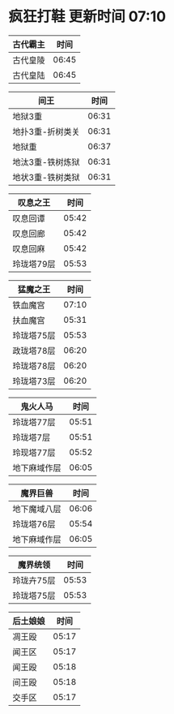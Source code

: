 # 疯狂打鞋 更新时间 07:10

| 古代霸主   | 时间    |
|--------|-------|
| 古代皇陵 | 06:45 |
| 古代皇陆 | 06:45 |

| 间王   | 时间    |
|--------|-------|
| 地狱3重 | 06:31 |
| 地扑3重-折树类关 | 06:31 |
| 地狱重 | 06:37 |
| 地汰3重-铁树炼狱 | 06:31 |
| 地状3重-铁树类狱 | 06:31 |

| 叹息之王   | 时间    |
|--------|-------|
| 叹息回谭 | 05:42 |
| 叹息回廊 | 05:42 |
| 叹息回麻 | 05:42 |
| 玲珑塔79层 | 05:53 |

| 猛魔之王   | 时间    |
|--------|-------|
| 铁血魔宫 | 07:10 |
| 扶血魔宫 | 05:31 |
| 玲珑塔75层 | 05:53 |
| 政珑塔78层 | 06:20 |
| 玲珑塔78层 | 06:20 |
| 玲珑塔73层 | 06:20 |

| 鬼火人马   | 时间    |
|--------|-------|
| 玲珑塔77层 | 05:51 |
| 玲珑塔7层 | 05:51 |
| 玲现塔77层 | 05:52 |
| 地下麻域作层 | 06:05 |

| 魔界巨兽   | 时间    |
|--------|-------|
| 地下魔域八层 | 06:06 |
| 玲珑塔76层 | 05:54 |
| 地下麻域作层 | 06:05 |

| 魔界统领   | 时间    |
|--------|-------|
| 玲珑卉75层 | 05:53 |
| 玲珑塔75层 | 05:53 |

| 后土娘娘   | 时间    |
|--------|-------|
| 凋王殴 | 05:17 |
| 闻王区 | 05:17 |
| 闻王殴 | 05:18 |
| 间王殴 | 05:18 |
| 交手区 | 05:17 |